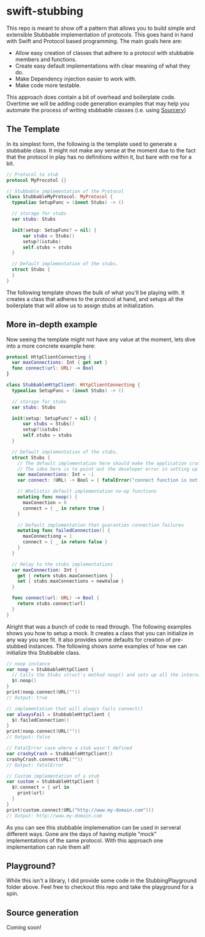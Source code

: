 # swift-stubbing

This repo is meant to show off a pattern that allows you to build simple and extensible Stubbable implementation of protocols. This goes hand in hand with Swift and Protocol based programming. The main goals here are:

- Allow easy creation of classes that adhere to a protocol with stubbable members and functions.
- Create easy default implementations with clear meaning of what they do.
- Make Dependency injection easier to work with.
- Make code more testable.

This approach does contain a bit of overhead and boilerplate code. Overtime we will be adding code generation examples that may help you automate the process of writing stubbable classes (i.e. using [Sourcery](https://github.com/krzysztofzablocki/Sourcery))

## The Template

In its simplest form, the following is the template used to generate a stubbable class. It might not make any sense at the moment due to the fact that the protocol in play has no definitions within it, but bare with me for a bit.

```swift
// Protocol to stub
protocol MyProcotol {}

// Stubbable implementation of the Protocol
class StubbableMyProtocol: MyProtocol {
  typealias SetupFunc = (inout Stubs) -> ()

  // storage for stubs
  var stubs: Stubs

  init(setup: SetupFunc? = nil) {
      var stubs = Stubs()
      setup?(&stubs)
      self.stubs = stubs
  }

  // Default implementation of the stubs.
  struct Stubs {
  }
}
```

The following template shows the bulk of what you'll be playing with. It creates a class that adheres to the protocol at hand, and setups all the boilerplate that will allow us to assign stubs at initialization.

## More in-depth example

Now seeing the template might not have any value at the moment, lets dive into a more concrete example here:

```swift
protocol HttpClientConnecting {
  var maxConnections: Int { get set }
  func connect(url: URL) -> Bool
}

class StubbableHttpClient: HttpClientConnecting {
  typealias SetupFunc = (inout Stubs) -> ()

  // storage for stubs
  var stubs: Stubs

  init(setup: SetupFunc? = nil) {
      var stubs = Stubs()
      setup?(&stubs)
      self.stubs = stubs
  }

  // Default implementation of the stubs.
  struct Stubs {
    // The default implementation here should make the application crash or behave poorly.
    // The idea here is to point out the developer error in setting up the stubbable class.
    var maxConnections: Int = -1
    var connect: (URL) -> Bool = { fatalError("connect function is not stubbed!") }

    // Wholistic default implementation no-op functions
    mutating func noop() {
      maxConection = 0
      connect = { _ in return true }
    }

    // Default implementation that guaranties connection failures
    mutating func failedConnection() {
      maxConnectiong = 1
      connect = { _ in return false }
    }
  }

  // Relay to the stubs implementations
  var maxConnection: Int {
    get { return stubs.maxConnections }
    set { stubs.maxConnections = newValue }
  }

  func connect(url: URL) -> Bool {
    return stubs.connect(url)
  }
}
```

Alright that was a bunch of code to read through. The following examples shows you how to setup a mock. It creates a class that you can initialize in any way you see fit. It also provides some defaults for creation of pre-stubbed instances. The following shows some examples of how we can initialize this Stubbable class.

```swift
// noop instance
var noop = StubbableHttpClient {
  // Calls the Stubs struct's method noop() and sets up all the internals to be no-op.
  $0.noop()
}
print(noop.connect(URL(""))
// Output: true

// implementation that will always fails connect()
var alwaysFail = StubbableHttpClient {
  $0.failedConnection()
}
print(noop.connect(URL(""))
// Output: false

// FatalError case where a stub wasn't defined
var crashyCrash = StubbableHttpClient()
crashyCrash.connect(URL(""))
// Output: fatalError

// Custom implementation of a stub
var custom = StubbableHttpClient {
  $0.connect = { url in
    print(url)
  }
}
print(custom.connect(URL("http://www.my-domain.com")))
// Output: http://www.my-domain.com
```

As you can see this stubbable implemenation can be used in serveral different ways. Gone are the days of having mutiple "mock" implementations of the same protocol. With this approach one implementation can rule them all!

## Playground?

While this isn't a library, I did provide some code in the StubbingPlayground folder above. Feel free to checkout this repo and take the playground for a spin.

## Source generation

Coming soon!
